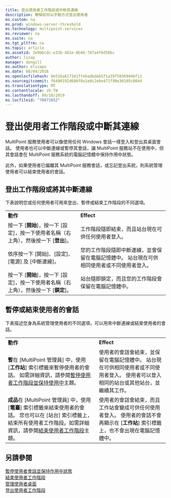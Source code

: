 ```yaml
---
title: 登出使用者工作階段或中斷其連線
description: 瞭解如何以手動方式登出使用者
ms.custom: na
ms.prod: windows-server-threshold
ms.technology: multipoint-services
ms.reviewer: na
ms.suite: na
ms.tgt_pltfrm: na
ms.topic: article
ms.assetid: 3e9bbcdc-e33b-481e-8b46-787a4f6d58bc
author: lizap
manager: dongill
ms.author: elizapo
ms.date: 08/04/2016
ms.openlocfilehash: 0e516a617341ffebadbdeb571a39f50369446f11
ms.sourcegitcommit: f6490192d686f0a1e0c2ebe471f98e30105c0844
ms.translationtype: MT
ms.contentlocale: zh-TW
ms.lasthandoff: 09/10/2019
ms.locfileid: "70871652"
---
```

# <a name="log-off-or-disconnect-user-sessions"></a>登出使用者工作階段或中斷其連線
MultiPoint 服務使用者可以像使用任何 Windows 會話一樣登入和登出其桌面會話。 使用者也可以中斷連線或暫停其會話，讓 MultiPoint 服務站不在使用中，但其會話會在 MultiPoint 服務系統的電腦記憶體中保持作用中狀態。  
  
此外，如果使用者已偏離其 MultiPoint 服務會話，或忘記登出系統，則系統管理使用者可以結束使用者的會話。  
  
## <a name="logging-off-or-disconnecting-a-session"></a>登出工作階段或將其中斷連線  
下表說明您或任何使用者可用來登出、暫停或結束工作階段的不同選項。  
  
|||  
|-|-|  
|**動作**|**Effect**|  
|按一下 [**開始**]，按一下 [設定]，按一下使用者名稱（右上角），然後按一下 [**登出**]。|工作階段隨即結束，而且站台現在可供任何使用者登入。|  
|依序按一下 [開始]、[設定]、[電源] 及 [中斷連線]。|您的工作階段隨即中斷連線，並會保留在電腦記憶體中。 站台現在可供相同使用者或不同使用者登入。|  
|按一下 [**開始**]，按一下 [設定]，按一下使用者名稱（右上角），然後按一下 [**鎖定**]。|站台隨即鎖定，而且您的工作階段會保留在電腦記憶體中。|  
  
## <a name="suspending-or-ending-a-users-session"></a>暫停或結束使用者的會話  
下表描述您身為系統管理使用者的不同選項，可以用來中斷連線或結束使用者的會話。  
  
|||  
|-|-|  
|**動作**|**Effect**|  
|**暫**在 [MultiPoint 管理員] 中，使用 [**工作站**] 索引標籤來暫停使用者的會話。 如需詳細資訊，請參閱[暫停使用者工作階段並保持使用中](Suspend-and-Leave-User-Session-Active.md)主題。|使用者的會話會結束，並保留在電腦記憶體中。 站台現在可供相同使用者或不同使用者登入。 使用者可以登入相同的站台或其他站台，並繼續其工作。|  
|**成品**在 [MultiPoint 管理員] 中，使用 [**電臺**] 索引標籤來結束使用者的會話。 您也可以在 [站台] 索引標籤上，結束所有使用者工作階段。如需詳細資訊，請參閱[結束使用者工作階段](End-a-User-Session.md)主題。|使用者的會話會結束，而且工作站會變成可供任何使用者登入。 使用者的會話不會再顯示在 [**工作站**] 索引標籤上，也不會出現在電腦記憶體中。|  
  
## <a name="see-also"></a>另請參閱  
[暫停使用者會話並保持作用中狀態](Suspend-and-Leave-User-Session-Active.md)  
[結束使用者工作階段](End-a-User-Session.md)  
[管理使用者桌面](manage-user-desktops-using-multipoint-dashboard.md)  
[登出使用者工作階段](Log-Off-User-Sessions.md)    